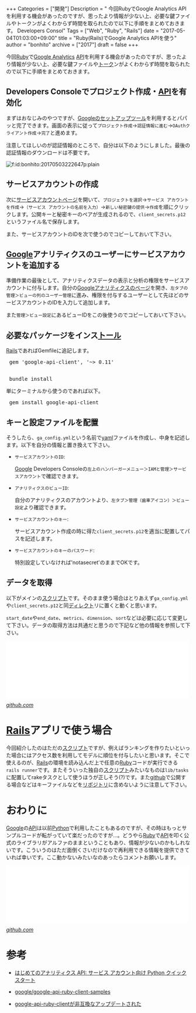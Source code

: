 +++
Categories = ["開発"]
Description = " 今回RubyでGoogle Analytics APIを利用する機会があったのですが、思ったより情報が少ない上、必要な鍵ファイルやトークンがよくわからず時間を取られたので以下に手順をまとめておきます。  Developers Consol"
Tags = ["Web", "Ruby", "Rails"]
date = "2017-05-04T01:03:00+09:00"
title = "Ruby(Rails)でGoogle Analytics APIを使う"
author = "bonhito"
archive = ["2017"]
draft = false
+++

<body>
<p>今回<a class="keyword" href="http://d.hatena.ne.jp/keyword/Ruby">Ruby</a>で<a class="keyword" href="http://d.hatena.ne.jp/keyword/Google%20Analytics">Google Analytics</a> <a class="keyword" href="http://d.hatena.ne.jp/keyword/API">API</a>を利用する機会があったのですが、思ったより情報が少ない上、必要な鍵ファイルや<a class="keyword" href="http://d.hatena.ne.jp/keyword/%A5%C8%A1%BC%A5%AF">トーク</a>ンがよくわからず時間を取られたので以下に手順をまとめておきます。</p>

<h2>Developers Consoleでプロジェクト作成・<a class="keyword" href="http://d.hatena.ne.jp/keyword/API">API</a>を有効化</h2>

<p>まずはおなじみのやつですが、<a href="https://console.developers.google.com/start/api?id=analytics&amp;credential=client_key&amp;hl=ja">Googleのセットアップツール</a>を利用するとパパッと完了できます。画面の表示に従って<code>プロジェクト作成</code>→<code>認証情報に進む</code>→<code>OAuthクライアント作成</code>→<code>完了</code>と進めます。</p>

<p>注意してほしいのが認証情報のところで、自分は以下のようにしました。最後の認証情報のダウンロードは不要です。</p>

<p><span itemscope itemtype="http://schema.org/Photograph"><img src="https://cdn-ak.f.st-hatena.com/images/fotolife/b/bonhito/20170503/20170503222647.png" alt="f:id:bonhito:20170503222647p:plain" title="f:id:bonhito:20170503222647p:plain" class="hatena-fotolife" itemprop="image"></span></p>

<h2>サービスアカウントの作成</h2>

<p>次に<a href="https://console.developers.google.com/permissions/serviceaccounts?hl=ja">サービスアカウントページ</a>を開いて、<code>プロジェクトを選択</code>→<code>サービス アカウントを作成</code>→<code>（サービス アカウントの名前を入力）</code>→<code>新しい秘密鍵の提供</code>→<code>作成</code>を順にクリックします。公開キーと秘密キーのペアが生成されるので、<code>client_secrets.p12</code>というファイル名で保存します。</p>

<p>また、サービスアカウントのIDを次で使うのでコピーしておいて下さい。</p>

<h2>
<a class="keyword" href="http://d.hatena.ne.jp/keyword/Google">Google</a>アナリティクスのユーザーにサービスアカウントを追加する</h2>

<p>準備作業の最後として、アナリティクスデータの表示と分析の権限をサービスアカウントに付与します。自分の<a href="https://www.google.com/intl/ja_jp/analytics/">Googleアナリティクスのページ</a>を開き、<code>左タブの管理＞ビューの列のユーザー管理</code>に進み、権限を付与するユーザーとして先ほどのサービスアカウントのIDを入力して追加します。</p>

<p>また<code>管理＞ビュー設定</code>にあるビューIDをこの後使うのでコピーしておいて下さい。</p>

<h2>必要なパッケージをインス<a class="keyword" href="http://d.hatena.ne.jp/keyword/%A5%C8%A1%BC%A5%EB">トール</a>
</h2>

<p><a class="keyword" href="http://d.hatena.ne.jp/keyword/Rails">Rails</a>であればGemfileに追記します。</p>

<pre class="code lang-ruby" data-lang="ruby" data-unlink> gem 'google-api-client', '~&gt; 0.11'
 </pre>




<pre class="code" data-lang="" data-unlink> bundle install </pre>


<p>単にターミナルから使うのであれば以下。</p>

<pre class="code" data-lang="" data-unlink> gem install google-api-client </pre>


<h2>キーと設定ファイルを配置</h2>

<p>そうしたら、<code>ga_config.yml</code>という名前で<a class="keyword" href="http://d.hatena.ne.jp/keyword/yaml">yaml</a>ファイルを作成し、中身を記述します。以下を自分の情報と置き換えて下さい。</p>

<script src="https://gist.github.com/piyo56/a978fed3af57b0ae0240307b82de3113.js"></script>


<ul>
<li>
<p><code>サービスアカウントのID</code>:</p>

<p>  <a class="keyword" href="http://d.hatena.ne.jp/keyword/Google">Google</a> Developers Consoleの<code>左上のハンバーガーメニュー＞IAMと管理＞サービスアカウント</code>で確認できます。</p>
</li>
<li>
<p><code>アナリティクスのビューID</code>:</p>

<p>  自分のアナリティクスのアカウントより、<code>左タブ＞管理（歯車アイコン）＞ビュー設定</code>より確認できます。</p>
</li>
<li>
<p><code>サービスアカウントのキー</code>:</p>

<p>  サービスアカウント作成の時に得た<code>client_secrets.p12</code>を適当に配置してパスを記述します。</p>
</li>
<li>
<p><code>サービスアカウントのキーのパスワード</code>:</p>

<p>  特別設定していなければ'notasecret'のままでOKです。</p>
</li>
</ul>


<h2>データを取得</h2>

<p>以下がメインの<a class="keyword" href="http://d.hatena.ne.jp/keyword/%A5%B9%A5%AF%A5%EA%A5%D7%A5%C8">スクリプト</a>です。そのまま使う場合はとりあえず<code>ga_config.yml</code>や<code>client_secrets.p12</code>と同<a class="keyword" href="http://d.hatena.ne.jp/keyword/%A5%C7%A5%A3%A5%EC%A5%AF%A5%C8">ディレクト</a>リに置くと動くと思います。</p>

<script src="https://gist.github.com/piyo56/6486668384cc92a679e7cd99552f8c08.js"></script>


<p><code>start_date</code>や<code>end_date</code>、<code>metrics</code>、<code>dimension</code>、<code>sort</code>などは必要に応じて変更して下さい。データの取得方法は共通だと思うので下記など他の情報を参照して下さい。</p>

<p><iframe src="//hatenablog-parts.com/embed?url=https%3A%2F%2Fgithub.com%2Fgoogle%2Fgoogle-api-ruby-client-samples%2Fblob%2Fmaster%2Fservice_account%2Fga_attributes.yml" title="google/google-api-ruby-client-samples" class="embed-card embed-webcard" scrolling="no" frameborder="0" style="display: block; width: 100%; height: 155px; max-width: 500px; margin: 10px 0px;"></iframe><cite class="hatena-citation"><a href="https://github.com/google/google-api-ruby-client-samples/blob/master/service_account/ga_attributes.yml">github.com</a></cite></p>

<h1>
<a class="keyword" href="http://d.hatena.ne.jp/keyword/Rails">Rails</a>アプリで使う場合</h1>

<p>今回紹介したのはただの<a class="keyword" href="http://d.hatena.ne.jp/keyword/%A5%B9%A5%AF%A5%EA%A5%D7%A5%C8">スクリプト</a>ですが、例えばランキングを作りたいといった場合にはアクセス数を利用してモデルに順位を付与したいと思います。そこで使えるのが、<a class="keyword" href="http://d.hatena.ne.jp/keyword/Rails">Rails</a>の環境を読み込んだ上で任意の<a class="keyword" href="http://d.hatena.ne.jp/keyword/Ruby">Ruby</a>コードが実行できる<code>rails runner</code>です。またそういった独自の<a class="keyword" href="http://d.hatena.ne.jp/keyword/%A5%B9%A5%AF%A5%EA%A5%D7%A5%C8">スクリプト</a>みたいなものは<code>lib/tasks</code>に配置してrakeタスクとして使うほうが正しそう(?)です。また<a class="keyword" href="http://d.hatena.ne.jp/keyword/github">github</a>で公開する場合などはキーファイルなどを<a class="keyword" href="http://d.hatena.ne.jp/keyword/%A5%EA%A5%DD%A5%B8%A5%C8%A5%EA">リポジトリ</a>に含めないように注意して下さい。</p>

<h1>おわりに</h1>

<p><a class="keyword" href="http://d.hatena.ne.jp/keyword/Google">Google</a>の<a class="keyword" href="http://d.hatena.ne.jp/keyword/API">API</a>は以前<a class="keyword" href="http://d.hatena.ne.jp/keyword/Python">Python</a>で利用したこともあるのですが、その時はもっとサンプルコードが転がっていて楽だったのですが…。どうやら<a class="keyword" href="http://d.hatena.ne.jp/keyword/Ruby">Ruby</a>で<a class="keyword" href="http://d.hatena.ne.jp/keyword/API">API</a>を叩く公式のライブラリがアルファのままということもあり、情報が少ないのかもしれないです。こういうのはただ面倒くさいだけなので再利用できる情報を提供できていれば幸いです。ここ動かないみたいなのあったらコメントお願いします。</p>

<p><iframe src="//hatenablog-parts.com/embed?url=https%3A%2F%2Fgithub.com%2Fgoogle%2Fgoogle-api-ruby-client" title="google/google-api-ruby-client" class="embed-card embed-webcard" scrolling="no" frameborder="0" style="display: block; width: 100%; height: 155px; max-width: 500px; margin: 10px 0px;"></iframe><cite class="hatena-citation"><a href="https://github.com/google/google-api-ruby-client">github.com</a></cite></p>

<h1>参考</h1>

<ul>
<li><p><a href="https://developers.google.com/analytics/devguides/reporting/core/v3/quickstart/service-py?hl=ja">はじめてのアナリティクス API: サービス アカウント向け Python クイックスタート</a></p></li>
<li><p><a href="https://github.com/google/google-api-ruby-client-samples/blob/master/service_account/analytics.rb">google/google-api-ruby-client-samples</a></p></li>
<li><p><a href="https://rcmdnk.com/blog/2016/01/17/blog-octopress-javascript-analytics/">google-api-ruby-clientが非互換なアップデートされた</a></p></li>
</ul>

</body>
